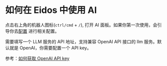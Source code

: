 # 如何在 Eidos 中使用 AI

点击右上角的机器人图标(`ctrl/cmd` + `/`), 打开 AI 面板。如果你第一次使用，会引导你去[配置](https://eidos.space/settings/ai) 进行相关配置。

需要填写一个 LLM 服务的 API 地址，支持兼容 OpenAI API 接口的 llm 服务。默认就是 OpenAI，你需要配置一个 API key。

参考：[如何获取 OpenAI API key](https://help.openai.com/en/articles/4936850-where-do-i-find-my-secret-api-key)
